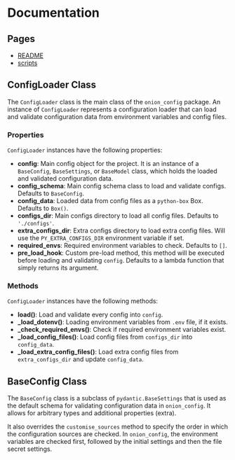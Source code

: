 # Documentation

## Pages

- [README](../README.md)
- [scripts](./scripts/README.md)

## ConfigLoader Class

The `ConfigLoader` class is the main class of the `onion_config` package. An instance of `ConfigLoader` represents a configuration loader that can load and validate configuration data from environment variables and config files.

### Properties

`ConfigLoader` instances have the following properties:

- **config**: Main config object for the project. It is an instance of a `BaseConfig`, `BaseSettings`, or `BaseModel` class, which holds the loaded and validated configuration data.
- **config_schema**: Main config schema class to load and validate configs. Defaults to `BaseConfig`.
- **config_data**: Loaded data from config files as a `python-box` Box. Defaults to `Box()`.
- **configs_dir**: Main configs directory to load all config files. Defaults to `'./configs'`.
- **extra_configs_dir**: Extra configs directory to load extra config files. Will use the `PY_EXTRA_CONFIGS_DIR` environment variable if set.
- **required_envs**: Required environment variables to check. Defaults to `[]`.
- **pre_load_hook**: Custom pre-load method, this method will be executed before loading and validating `config`. Defaults to a lambda function that simply returns its argument.

### Methods

`ConfigLoader` instances have the following methods:

- **load()**: Load and validate every config into `config`.
- **_load_dotenv()**: Loading environment variables from `.env` file, if it exists.
- **_check_required_envs()**: Check if required environment variables exist.
- **_load_config_files()**: Load config files from `configs_dir` into `config_data`.
- **_load_extra_config_files()**: Load extra config files from `extra_configs_dir` and update `config_data`.

## BaseConfig Class

The `BaseConfig` class is a subclass of `pydantic.BaseSettings` that is used as the default schema for validating configuration data in `onion_config`. It allows for arbitrary types and additional properties (extra).

It also overrides the `customise_sources` method to specify the order in which the configuration sources are checked. In `onion_config`, the environment variables are checked first, followed by the initial settings and then the file secret settings.
